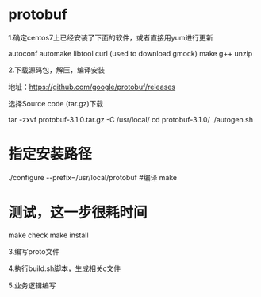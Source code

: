 # protobuf

1.确定centos7上已经安装了下面的软件，或者直接用yum进行更新

autoconf
automake
libtool
curl (used to download gmock)
make
g++
unzip

2.下载源码包，解压，编译安装

地址：https://github.com/google/protobuf/releases

选择Source code (tar.gz)下载

tar -zxvf protobuf-3.1.0.tar.gz -C /usr/local/
cd protobuf-3.1.0/
./autogen.sh
# 指定安装路径
./configure --prefix=/usr/local/protobuf
#编译
make
# 测试，这一步很耗时间
make check
make install

3.编写proto文件

4.执行build.sh脚本，生成相关c文件

5.业务逻辑编写
